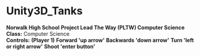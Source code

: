 # Unity3D_Tanks
<b>Norwalk High School</b> <b>Project Lead The Way (PLTW) Computer Science</b><br>
<b>Class:</b> Computer Science<br>
<b>Controls:</b>
<b>(Player 1)</b>
<b>Forward 'up arrow'</b>
<b>Backwards 'down arrow'</b>
<b>Turn 'left or right arrow'</b>
<b>Shoot 'enter button'</b>
